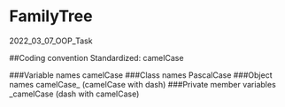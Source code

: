 # FamilyTree
2022_03_07_OOP_Task

##Coding convention
Standardized: camelCase

###Variable names
camelCase
###Class names
PascalCase
###Object names
camelCase_ (camelCase with dash)
###Private member variables
_camelCase (dash with camelCase)
